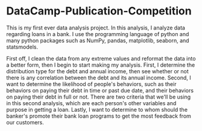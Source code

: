 # DataCamp-Publication-Competition
This is my first ever data analysis project. In this analysis, I analyze data regarding loans in a bank. I use the programming language of python and many python packages such as NumPy, pandas, matplotlib, seaborn, and statsmodels. 

First off, I clean the data from any extreme values and reformat the data into a better form, then I begin to start making my analysis. First, I determine the distribution type for the debt and annual income, then see whether or not there is any correlation between the debt and its annual income. Second, I want to determine the likelihood of people's behaviors, such as their behaviors on paying their debt in time or past due date, and their behaviors on paying their debt in full or not. There are two criteria that we'll be using in this second analysis, which are each person's other variables and purpose in getting a loan. Lastly, I want to determine to whom should the banker's promote their bank loan programs to get the most feedback from our customers.
